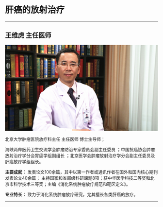 # 肝癌的放射治疗

---

## 王维虎 主任医师

![1679229252431](image/c05_025/1679229252431.png)

北京大学肿瘤医院放疗科主任 主任医师 博士生导师；

海峡两岸医药卫生交流学会肿瘤防治专家委员会副主任委员 ；中国抗癌协会肿瘤放射治疗学分会胃癌学组副组长 ；北京医学会肿瘤放射治疗学分会副主任委员及肝癌放疗学组组长。


**主要成就：** 发表论文100余篇，其中以第一作者或通讯作者在国外和国内核心期刊发表论文40余篇； 主持国家和省部级科研课题8项；获中华医学科技二等奖和北京市科学技术三等奖；主编《消化系统肿瘤放疗规范和靶区定义》。


**专业特长：** 致力于消化系统肿瘤放疗研究，尤其擅长各类肝癌的放疗。

---
